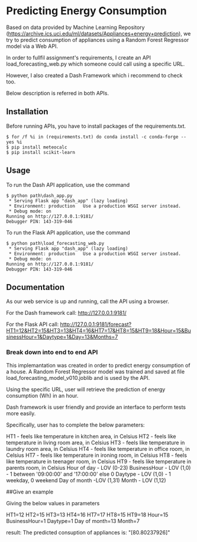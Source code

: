 # Predicting Energy Consumption

Based on data provided by Machine Learning Repository (https://archive.ics.uci.edu/ml/datasets/Appliances+energy+prediction), we try to predict consumption of appliances using a Random Forest Regressor model via a Web API.

In order to fullfil assignment's requirements, I create an API load_forecasting_web.py which someone could call using a specific URL.

However, I also created a Dash Framework which i recommend to check too.

Below description is referred in both APIs.



## Installation

Before running APIs, you have to install packages of the requirements.txt.

```shell
$ for /f %i in (requirements.txt) do conda install -c conda-forge --yes %i
$ pip install meteocalc
$ pip install scikit-learn
```


## Usage
To run the Dash API application, use the command

```shell
$ python path\dash_app.py
 * Serving Flask app "dash_app" (lazy loading)
 * Environment: production   Use a production WSGI server instead.
 * Debug mode: on
Running on http://127.0.0.1:9181/
Debugger PIN: 143-319-046
```

To run the Flask API application, use the command

```shell
$ python path\load_forecasting_web.py
 * Serving Flask app "dash_app" (lazy loading)
 * Environment: production   Use a production WSGI server instead.
 * Debug mode: on
Running on http://127.0.0.1:9181/
Debugger PIN: 143-319-046
```


## Documentation

As our web service is up and running, call the API using a browser.

For the Dash framework call: http://127.0.0.1:9181/

For the Flask API call: http://127.0.0.1:9181/forecast?HT1=12&HT2=15&HT3=13&HT4=16&HT7=17&HT8=15&HT9=18&Hour=15&BusinessHour=1&Daytype=1&Day=13&Months=7

### Break down into end to end API

This implemantation was created in order to predict energy consumption of a house. A Random Forest Regressor model was trained and saved at file load_forecasting_model_v010.joblib
and is used by the API.

Using the specific URL, user will retrieve the prediction of  energy consumption (Wh) in an hour.

Dash framework is user friendly and provide an interface to perform tests more easily.

Specifically, user has to complete the below parameters:

HT1 - feels like temperature in kitchen area, in Celsius
HT2 - feels like temperature in living room area, in Celsius
HT3 - feels like temperature in laundry room area, in Celsius
HT4 - feels like temperature in office room, in Celsius
HT7 - feels like temperature in ironing room, in Celsius
HT8 - feels like temperature in teenager room, in Celsius
HT9 - feels like temperature in parents room, in Celsius
Hour of day - LOV (0-23)
BusinessHour - LOV (1,0) - 1 between '09:00:00' and '17:00:00' else 0
Daytype - LOV (1,0) - 1 weekday, 0 weekend
Day of month -LOV (1,31)
Month - LOV (1,12)



##Give an example

Giving the below values in parameters

HT1=12
HT2=15
HT3=13
HT4=16 
HT7=17 
HT8=15 
HT9=18 
Hour=15 
BusinessHour=1 
Daytype=1
Day of month=13 
Month=7

result:
The predicted consuption of appliances is: "[80.80237926]"
